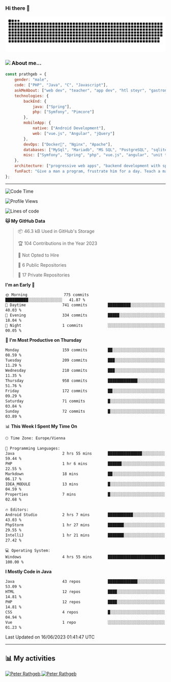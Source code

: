 ### Hi there 👋

<div align="center">
  <img  src="https://github.com/1999AZZAR/1999AZZAR/blob/main/resources/img/grid-snake.svg"
       alt="snake" />
</div>

### <img src="https://media.giphy.com/media/VgCDAzcKvsR6OM0uWg/giphy.gif" width="50"> About me...  

```javascript
const prathgeb = {
    gender: "male",
    code: ["PHP", "Java", "C", "Javascript"],
    askMeAbout: ["web dev", "teacher", "app dev", "htl steyr", "gastronaut"],
    technologies: {
        backEnd: {
            java: ["Spring"],
            php: ["Symfony", "Pimcore"]
        },
        mobileApp: {
            native: ["Android Development"],
            web: ["vue.js", "Angular", "jQuery"]
        },
        devOps: ["Docker🐳", "Nginx", "Apache"],
        databases: ["MySql", "Mariadb", "MS SQL", "PostgreSQL", "sqlite"],
        misc: ["Symfony", "Spring", "php", "vue.js", "angular", "unit testing", "ci/cd using github actions"]
    },
    architecture: ["progressive web apps", "backend development with spring", "backend development with symfony"],
    funFact: "Give a man a program, frustrate him for a day. Teach a man to program, frustrate him for a lifetime."
};
```

---
<!--START_SECTION:waka-->
![Code Time](http://img.shields.io/badge/Code%20Time-237%20hrs%2041%20mins-blue)

![Profile Views](http://img.shields.io/badge/Profile%20Views-0-blue)

![Lines of code](https://img.shields.io/badge/From%20Hello%20World%20I%27ve%20Written-2.5%20million%20lines%20of%20code-blue)

**🐱 My GitHub Data** 

> 📦 46.3 kB Used in GitHub's Storage 
 > 
> 🏆 104 Contributions in the Year 2023
 > 
> 🚫 Not Opted to Hire
 > 
> 📜 6 Public Repositories 
 > 
> 🔑 17 Private Repositories 
 > 
**I'm an Early 🐤** 

```text
🌞 Morning                775 commits         ██████████░░░░░░░░░░░░░░░   41.87 % 
🌆 Daytime                741 commits         ██████████░░░░░░░░░░░░░░░   40.03 % 
🌃 Evening                334 commits         █████░░░░░░░░░░░░░░░░░░░░   18.04 % 
🌙 Night                  1 commits           ░░░░░░░░░░░░░░░░░░░░░░░░░   00.05 % 
```
📅 **I'm Most Productive on Thursday** 

```text
Monday                   159 commits         ██░░░░░░░░░░░░░░░░░░░░░░░   08.59 % 
Tuesday                  209 commits         ███░░░░░░░░░░░░░░░░░░░░░░   11.29 % 
Wednesday                210 commits         ███░░░░░░░░░░░░░░░░░░░░░░   11.35 % 
Thursday                 958 commits         █████████████░░░░░░░░░░░░   51.76 % 
Friday                   172 commits         ██░░░░░░░░░░░░░░░░░░░░░░░   09.29 % 
Saturday                 71 commits          █░░░░░░░░░░░░░░░░░░░░░░░░   03.84 % 
Sunday                   72 commits          █░░░░░░░░░░░░░░░░░░░░░░░░   03.89 % 
```


📊 **This Week I Spent My Time On** 

```text
🕑︎ Time Zone: Europe/Vienna

💬 Programming Languages: 
Java                     2 hrs 55 mins       ███████████████░░░░░░░░░░   59.44 % 
PHP                      1 hr 6 mins         ██████░░░░░░░░░░░░░░░░░░░   22.55 % 
Markdown                 18 mins             ██░░░░░░░░░░░░░░░░░░░░░░░   06.17 % 
IDEA_MODULE              13 mins             █░░░░░░░░░░░░░░░░░░░░░░░░   04.59 % 
Properties               7 mins              █░░░░░░░░░░░░░░░░░░░░░░░░   02.68 % 

🔥 Editors: 
Android Studio           2 hrs 7 mins        ███████████░░░░░░░░░░░░░░   43.03 % 
PhpStorm                 1 hr 27 mins        ███████░░░░░░░░░░░░░░░░░░   29.55 % 
IntelliJ                 1 hr 21 mins        ███████░░░░░░░░░░░░░░░░░░   27.42 % 

💻 Operating System: 
Windows                  4 hrs 55 mins       █████████████████████████   100.00 % 
```

**I Mostly Code in Java** 

```text
Java                     43 repos            █████████████░░░░░░░░░░░░   53.09 % 
HTML                     12 repos            ████░░░░░░░░░░░░░░░░░░░░░   14.81 % 
PHP                      12 repos            ████░░░░░░░░░░░░░░░░░░░░░   14.81 % 
CSS                      4 repos             █░░░░░░░░░░░░░░░░░░░░░░░░   04.94 % 
Vue                      1 repo              ░░░░░░░░░░░░░░░░░░░░░░░░░   01.23 % 
```




 Last Updated on 16/06/2023 01:41:47 UTC
<!--END_SECTION:waka-->

---
  ## 📊 My activities
  <a href="https://github.com/prathgeb">
    <img width=450 height=170 align="center" alt="Peter Rathgeb" src="https://github-readme-stats.vercel.app/api?username=prathgeb&include_all_commits=true&count_private=true&theme=midnight-purple&show_icons=true&bg_color=0D1117&hide_border=true" />
  </a>
  <a href="https://github.com/prathgeb">
    <img align="center" alt="Peter Rathgeb" src="https://github-readme-stats.vercel.app/api/top-langs/?username=prathgeb&include_all_commits=true&count_private=true&theme=midnight-purple&show_icons=true&layout=compact&bg_color=0D1117&hide_border=true" />
  </a>
